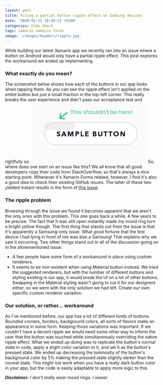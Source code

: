 ```yaml
---
layout: post
title: Fixing a partial button ripple effect on Samsung devices
date: '2020-01-21 18:48:21 +0100'
categories: Code Short
tags: xamarin xamarin.forms
image: '/images/headers/ripple.jpg'
---
```

While building our latest Xamarin app we recently ran into an issue where a button on Android would only have a partial ripple effect. This post explores the workaround we ended up implementing.  
### What exactly do you mean?
The screenshot below shows how each of the buttons in our app looks when tapping them. As you can see the ripple effect isn't applied on the entire button but just a small fraction in the top-left corner. This really breaks the user experience and didn't pass our acceptance test and rightfully so.
![Strange partial ripple effect](/images/posts/image-43.png)
So, where does one start on an issue like this? We all know that all good developers copy their code from StackOverflow, so that's always a nice starting point. Whenever it's Xamarin.Forms related, however, I find it's also a good idea to check their existing GitHub issues. The latter of these two yielded instant results in the form of [this issue](https://github.com/xamarin/Xamarin.Forms/issues/2096).
### The ripple problem
Browsing through the issue we found it becomes apparent that we aren't the only ones with this problem. This one goes back a while. A few years to be precise. The fact that it was still open instantly made my mood ring turn a bright yellow though.
The first thing that stands out from the issue is that it's apparently a Samsung-only issue. What good fortune that the test device I had lying in front of me was also a Samsung! That explains why we saw it occurring. Two other things stand out in all of the discussion going on in the aforementioned issue:
*   A few people have some form of a workaround in place using custom renderers.
*   It seems to be non-existent when using Material button instead.
We tried the suggested renderers, but with the number of different buttons and styling existing in our app, it would break the UI on a lot of other buttons. Swapping in the Material styling wasn't going to cut it for our designers either, so we went with the only solution we had left. Create our own specific custom renderer variation.
### Our solution, or rather... workaround
As I've mentioned before, our app has a lot of different kinds of buttons. Rounded corners, borders, background colors, all sorts of flavors make an appearance in some form. Keeping those variations was important. If we couldn't have a decent ripple we would need some other way to inform the user that the button was touched while simultaneously overriding the native ripple effect.
What we ended up doing was to replicate the button's normal state in code, apply a slight color variation to it, and set it as the button's pressed state. We ended up decreasing the luminosity of the button's background color by 5% making the pressed state slightly darker than the normal state. This might not work when you have a really dark button color in your app, but the code is easily adaptable to apply more logic to this.
<script src="https://gist.github.com/sthewissen/2f54227793c8a512fefae6b779d18b28.js"></script>
_**Disclaimer:** I don't really wear mood rings. I swear._
